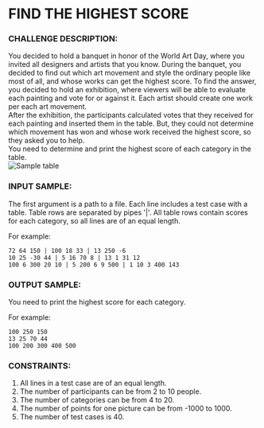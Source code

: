 # FIND THE HIGHEST SCORE

### CHALLENGE DESCRIPTION:

You decided to hold a banquet in honor of the World Art Day, where you invited all designers and artists that you know. During the banquet, you decided to find out which art movement and style the ordinary people like most of all, and whose works can get the highest score. To find the answer, you decided to hold an exhibition, where viewers will be able to evaluate each painting and vote for or against it. Each artist should create one work per each art movement.  
After the exhibition, the participants calculated votes that they received for each painting and inserted them in the table. But, they could not determine which movement has won and whose work received the highest score, so they asked you to help.  
You need to determine and print the highest score of each category in the table.  
![Sample table](http://i.imgur.com/7OpxJat.jpg)

### INPUT SAMPLE:

The first argument is a path to a file. Each line includes a test case with a table. Table rows are separated by pipes '|'. All table rows contain scores for each category, so all lines are of an equal length.

For example:

```
72 64 150 | 100 18 33 | 13 250 -6
10 25 -30 44 | 5 16 70 8 | 13 1 31 12
100 6 300 20 10 | 5 200 6 9 500 | 1 10 3 400 143
```

### OUTPUT SAMPLE:

You need to print the highest score for each category.

For example:

```
100 250 150
13 25 70 44
100 200 300 400 500
```

### CONSTRAINTS:

1. All lines in a test case are of an equal length.
2. The number of participants can be from 2 to 10 people.
3. The number of categories can be from 4 to 20.
4. The number of points for one picture can be from -1000 to 1000.
5. The number of test cases is 40.